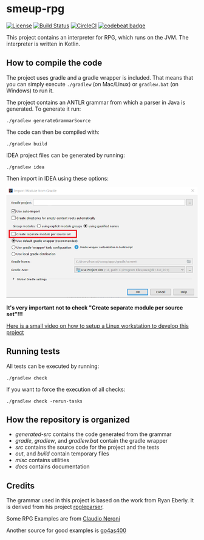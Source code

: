 # smeup-rpg

[![License](https://img.shields.io/badge/License-Apache%202.0-blue.svg)](https://opensource.org/licenses/Apache-2.0)
[![Build Status](https://travis-ci.org/smeup/smeup-rpg.svg?branch=master)](https://travis-ci.org/smeup/smeup-rpg)
[![CircleCI](https://circleci.com/gh/smeup/smeup-rpg.svg?style=svg)](https://circleci.com/gh/smeup/smeup-rpg)
[![codebeat badge](https://codebeat.co/badges/92633ae2-5640-47b3-a0e7-b324f68288ac)](https://codebeat.co/projects/github-com-smeup-smeup-rpg-master)

This project contains an interpreter for RPG, which runs on the JVM. The interpreter is written in Kotlin.

## How to compile the code

The project uses gradle and a gradle wrapper is included. That means that you can simply execute `./gradlew` (on Mac/Linux) or `gradlew.bat` (on Windows) to run it.

The project contains an ANTLR grammar from which a parser in Java is generated. To generate it run:

```
./gradlew generateGrammarSource
```

The code can then be compiled with:

```
./gradlew build
```

IDEA project files can be generated by running:

```
./gradlew idea
```
Then import in IDEA using these options:

![Alt text](docs/setup/idea.png?raw=true "Idea import project options")

**It's very important not to check "Create separate module per source set"!!!**

[Here is a small video on how to setup a Linux workstation to develop this project](https://youtu.be/4Kd1b-VPTEs)

## Running tests

All tests can be executed by running:

```
./gradlew check
```

If you want to force the execution of all checks:

```
./gradlew check -rerun-tasks
```


## How the repository is organized

* _generated-src_ contains the code generated from the grammar
* _gradle_, _gradlew_, and _gradlew.bat_ contain the gradle wrapper
* _src_ contains the source code for the project and the tests
* _out_, and _build_ contain temporary files
* _misc_ contains utilities
* _docs_ contains documentation

## Credits

The grammar used in this project is based on the work from Ryan Eberly. It is derived from his project [rpgleparser](https://github.com/rpgleparser/rpgleparser).

Some RPG Examples are from [Claudio Neroni](https://www.neroni.it) 

Another source for good examples is [go4as400](http://www.go4as400.com)

